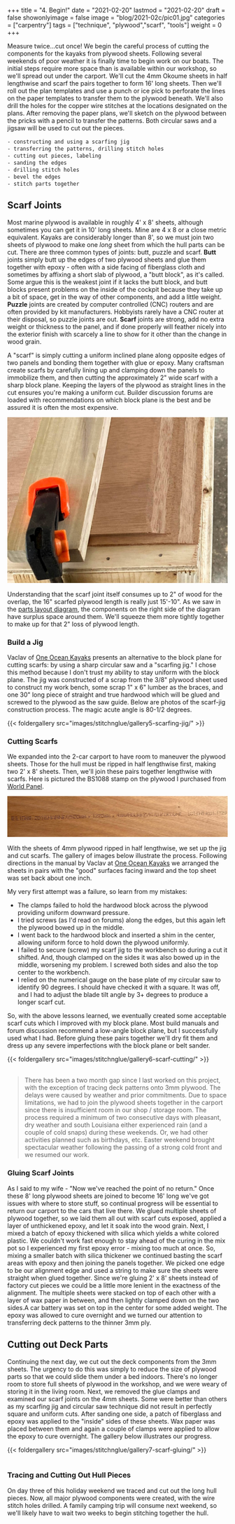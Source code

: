 +++
title = "4. Begin!"
date = "2021-02-20"
lastmod = "2021-02-20"
draft = false
showonlyimage = false
image = "blog/2021-02c/pic01.jpg"
categories = ["carpentry"]
tags = ["technique", "plywood","scarf", "tools"]
weight = 0
+++

Measure twice...cut once! We begin the careful process of cutting the components for the kayaks from plywood sheets. <!--more-->Following several weekends of poor weather it is finally time to begin work on our boats. The initial steps require more space than is available within our workshop, so we'll spread out under the carport. We'll cut the 4mm Okoume sheets in half lengthwise and scarf the pairs together to form 16' long sheets. Then we'll roll out the plan templates and use a punch or ice pick to perforate the lines on the paper templates to transfer them to the plywood beneath. We'll also drill the holes for the copper wire stitches at the locations designated on the plans. After removing the paper plans, we'll sketch on the plywood between the pricks with a pencil to transfer the patterns. Both circular saws and a jigsaw will be used to cut out the pieces.

	- constructing and using a scarfing jig
	- transferring the patterns, drilling stitch holes
	- cutting out pieces, labeling
	- sanding the edges
	- drilling stitch holes
	- bevel the edges
	- stitch parts together


## Scarf Joints

Most marine plywood is available in roughly 4' x 8' sheets, although sometimes you can get it in 10' long sheets. Mine are 4 x 8 or a close metric equivalent. Kayaks are considerably longer than 8', so we must join two sheets of plywood to make one *long* sheet from which the hull parts can be cut. There are three common types of joints: butt, puzzle and scarf. **Butt** joints simply butt up the edges of two plywood sheets and glue them together with epoxy - often with a side facing of fiberglass cloth and sometimes by affixing a short slab of plywood, a "butt block", as it's called. Some argue this is the weakest joint if it lacks the butt block, and butt blocks present problems on the inside of the cockpit because they take up a bit of space, get in the way of other components, and add a little weight. **Puzzle** joints are created by computer controlled (CNC) routers and are often provided by kit manufacturers. Hobbyists rarely have a CNC router at their disposal, so puzzle joints are out. **Scarf** joints are strong, add no extra weight or thickness to the panel, and if done properly will feather nicely into the exterior finish with scarcely a line to show for it other than the change in wood grain.

A "scarf" is simply cutting a uniform inclined plane along opposite edges of two panels and bonding them together with glue or epoxy. Many craftsman create scarfs by carefully lining up and clamping down the panels to immobilize them, and then cutting the approximately 2" wide scarf with a sharp block plane. Keeping the layers of the plywood as straight lines in the cut ensures you're making a uniform cut. Builder discussion forums are loaded with recommendations on which block plane is the best and be assured it is often the most expensive.

![scarf joint](scarf-clamped02-wedge-crop.jpg)

Understanding that the scarf joint itself consumes up to 2" of wood for the overlap, the 16" scarfed plywood length is really just 15'-10". As we saw in the [parts layout diagram](./plywood-layout-shearwater-sport-labeled.jpg), the components on the right side of the diagram have surplus space around them. We'll squeeze them more tightly together to make up for that 2" loss of plywood length.

### Build a Jig

Vaclav of [One Ocean Kayaks](http://www.oneoceankayaks.com/stitchglue/plyshophtm/scarfjig2.htm) presents an alternative to the block plane for cutting scarfs: by using a sharp circular saw and a "scarfing jig." I chose this method because I don't trust my ability to stay uniform with the block plane. The jig was constructed of a scrap from the 3/8" plywood sheet used to construct my work bench, some scrap 1" x 6" lumber as the braces, and one 30" long piece of straight and true hardwood which will be glued and screwed to the plywood as the saw guide. Below are photos of the scarf-jig construction process. The magic acute angle is 80-1/2 degrees. 

{{< foldergallery src="images/stitchnglue/gallery5-scarfing-jig/" >}}
<br>

### Cutting Scarfs

We expanded into the 2-car carport to have room to maneuver the plywood sheets. Those for the hull must be ripped in half lengthwise first, making two 2' x 8' sheets. Then, we'll join these pairs together lengthwise with scarfs. Here is pictured the BS1088 stamp on the plywood I purchased from [World Panel](https://www.worldpanel.com/).

![BS1088 stamp on plywood](okoume-stamp-cropped.jpg)

With the sheets of 4mm plywood ripped in half lengthwise, we set up the jig and cut scarfs. The gallery of images below illustrate the process. Following directions in the manual by Vaclav at [One Ocean Kayaks](http://www.oneoceankayaks.com/) we arranged the sheets in pairs with the "good" surfaces facing inward and the top sheet was set back about one inch.

My very first attempt was a failure, so learn from my mistakes:
- The clamps failed to hold the hardwood block across the plywood providing uniform downward pressure. 
- I tried screws (as I'd read on forums) along the edges, but this again left the plywood bowed up in the middle.
- I went back to the hardwood block and inserted a shim in the center, allowing uniform force to hold down the plywood uniformly.
- I failed to secure (screw) my scarf jig to the workbench so during a cut it shifted. And, though clamped on the sides it was also bowed up in the middle, worsening my problem. I screwed both sides and also the top center to the workbench.
- I relied on the numerical gauge on the base plate of my circular saw to identify 90 degrees. I should have checked it with a square. It was off, and I had to adjust the blade tilt angle by 3+ degrees to produce a longer scarf cut.

So, with the above lessons learned, we eventually created some acceptable scarf cuts which I improved with my block plane. Most build manuals and forum discussion recommend a low-angle block plane, but I successfully used what I had. Before gluing these pairs together we'll dry fit them and dress up any severe imperfections with the block plane or belt sander.

{{< foldergallery src="images/stitchnglue/gallery6-scarf-cutting/" >}}
<br>
<br>


> There has been a two month gap since I last worked on this project, with the exception of tracing deck patterns onto 3mm plywood. The delays were caused by weather and prior commitments. Due to space limitations, we had to join the plywood sheets together in the carport since there is insufficient room in our shop / storage room. The process required a minimum of two consecutive days with pleasant, dry weather and south Louisiana either experienced rain (and a couple of cold snaps) during these weekends. Or, we had other activities planned such as birthdays, etc. Easter weekend brought spectacular weather following the passing of a strong cold front and we resumed our work.

### Gluing Scarf Joints

As I said to my wife - "Now we've reached the point of no return." Once these 8' long plywood sheets are joined to become 16' long we've got issues with where to store stuff, so continual progress will be essential to return our carport to the cars that live there. We glued multiple sheets of plywood together, so we laid them all out with scarf cuts exposed, applied a layer of unthickened epoxy, and let it soak into the wood grain. Next, I mixed a batch of epoxy thickened with silica which yields a white colored plastic. We couldn't work fast enough to stay ahead of the curing in the mix pot so I experienced my first epoxy error - mixing too much at once. So, mixing a smaller batch with silica thickener we continued basting the scarf areas with epoxy and then joining the panels together. We picked one edge to be our alignment edge and used a string to make sure the sheets were straight when glued together. Since we're gluing 2' x 8' sheets instead of factory cut pieces we could be a little more lenient in the exactness of the alignment.
The multiple sheets were stacked on top of each other with a layer of wax paper in between, and then lightly clamped down on the two sides.A car battery was set on top in the center for some added weight. The epoxy was allowed to cure overnight and we turned our attention to transferring deck patterns to the thinner 3mm ply.

## Cutting out Deck Parts

Continuing the next day, we cut out the deck components from the 3mm sheets. The urgency to do this was simply to reduce the size of plywood parts so that we could slide them under a bed indoors. There's no longer room to store full sheets of plywood in the workshop, and we were weary of storing it in the living room. Next, we removed the glue clamps and examined our scarf joints on the 4mm sheets. Some were better than others as my scarfing jig and circular saw technique did not result in perfectly square and uniform cuts. After sanding one side, a patch of fiberglass and epoxy was applied to the "inside" sides of these sheets. Wax paper was placed between them and again a couple of clamps were applied to allow the epoxy to cure overnight. The gallery below illustrates our progress.

{{< foldergallery src="images/stitchnglue/gallery7-scarf-gluing/" >}}
<br>
<br>

### Tracing and Cutting Out Hull Pieces
On day three of this holiday weekend we traced and cut out the long hull pieces. Now, all major plywood components were created, with the wire stitch holes drilled. A family camping trip will consume next weekend, so we'll likely have to wait two weeks to begin stitching together the hull.

